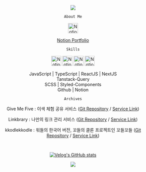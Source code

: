 <div align="center">
<img src="https://capsule-render.vercel.app/api?type=wave&color=6C698D&height=100&section=header"/>
  
`About Me`
<div>
<img src="https://github.com/user-attachments/assets/11ae2a6d-6b5e-4435-8e9d-d864131c5d78" alt="Notion Portfolio" width="32" height="32">
 
  [Notion Portfolio](https://github.com/user-attachments/assets/11ae2a6d-6b5e-4435-8e9d-d864131c5d78)
</div>


`Skills`

<img src="https://github.com/user-attachments/assets/3aaad55d-2ba3-41e8-8ab5-5ca1b753dbdf" alt="Notion Portfolio" width="32" height="32">
<img src="https://github.com/user-attachments/assets/f91853fd-f378-4c5b-bd6c-8a7bcaf08e39" alt="Notion Portfolio" width="32" height="32">
<img src="https://github.com/user-attachments/assets/73e4a4a2-4ef8-44fd-9fca-2c318bd24173" alt="Notion Portfolio" width="32" height="32">
<img src="https://github.com/user-attachments/assets/377a5df6-b347-4ec3-a14d-326a6db3dff7" alt="Notion Portfolio" width="32" height="32">

JavaScript | TypeScript | ReactJS | NextJS <br/>
Tanstack-Query <br/>
SCSS | Styled-Components <br/>
Github | Notion

`Archives`

Give Me Five : 이색 체험 공유 서비스 ([Git Repository](https://github.com/codeit-final-project-team3/GiveMeFive) / [Service Link](https://give-me-five.vercel.app/))

Linkbrary : 나만의 링크 관리 서비스 ([Git Repository](https://github.com/FE8-5/Linkbrary) / [Service Link](https://linkbrary-mu.vercel.app/))

kkodlekkodle : 워들의 한국어 버전, 꼬들의 클론 프로젝트인 꼬들꼬들 ([Git Repository](https://github.com/choi-youngsun/kkodle) / [Service Link](https://kkodlekkodle.vercel.app/))


<br/>

[![Velog's GitHub stats](https://velog-readme-stats.vercel.app/api/list?name=melatonin99)](https://velog.io/@melatonin99)

<img src="https://capsule-render.vercel.app/api?type=wave&color=D4D2D5&height=100&section=footer"/>
</div>
